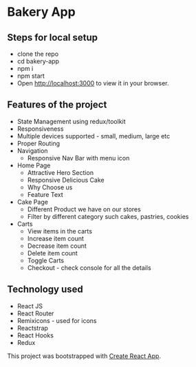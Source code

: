 # Bakery App

## Steps for local setup

- clone the repo
- cd bakery-app
- npm i
- npm start
- Open [http://localhost:3000](http://localhost:3000) to view it in your browser.

## Features of the project

- State Management using redux/toolkit
- Responsiveness
- Multiple devices supported - small, medium, large etc
- Proper Routing
- Navigation
  - Responsive Nav Bar with menu icon
- Home Page
  - Attractive Hero Section
  - Responsive Delicious Cake
  - Why Choose us
  - Feature Text
- Cake Page
  - Different Product we have on our stores
  - Filter by different category such cakes, pastries, cookies
- Carts
  - View items in the carts
  - Increase item count
  - Decrease item count
  - Delete item count
  - Toggle Carts
  - Checkout - check console for all the details

## Technology used

- React JS
- React Router
- Remixicons - used for icons
- Reactstrap
- React Hooks
- Redux

This project was bootstrapped with [Create React App](https://github.com/facebook/create-react-app).
